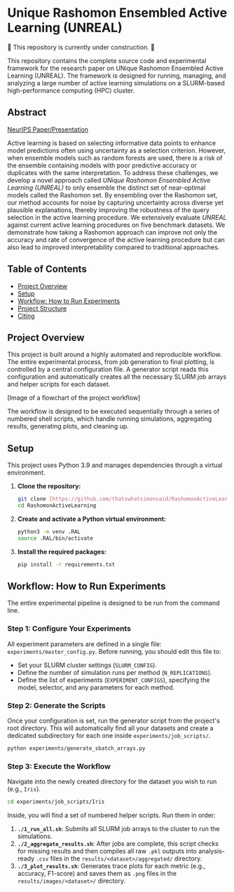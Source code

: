 # Unique Rashomon Ensembled Active Learning (UNREAL)

🚧 This repository is currently under construction. 🚧

This repository contains the complete source code and experimental framework for the research paper on UNique Rashomon Ensembled Active Learning (UNREAL). The framework is designed for running, managing, and analyzing a large number of active learning simulations on a SLURM-based high-performance computing (HPC) cluster.

## Abstract

[NeurIPS Paper/Presentation](https://neurips.cc/virtual/2024/98966)

Active learning is based on selecting informative data points to enhance model predictions often using uncertainty as a selection criterion. However, when ensemble models such as random forests are used, there is a risk of the ensemble containing models with poor predictive accuracy or duplicates with the same interpretation. To address these challenges, we develop a novel approach called *UNique Rashomon Ensembled Active Learning (UNREAL)* to only ensemble the distinct set of near-optimal models called the Rashomon set. By ensembling over the Rashomon set, our method accounts for noise by capturing uncertainty across diverse yet plausible explanations, thereby improving the robustness of the query selection in the active learning procedure. We extensively evaluate *UNREAL* against current active learning procedures on five benchmark datasets. We demonstrate how taking a Rashomon approach can improve not only the accuracy and rate of convergence of the active learning procedure but can also lead to improved interpretability compared to traditional approaches. 

## Table of Contents

* [Project Overview](#project-overview)
* [Setup](#setup)
* [Workflow: How to Run Experiments](#workflow-how-to-run-experiments)
* [Project Structure](#project-structure)
* [Citing](#citing)

## Project Overview

This project is built around a highly automated and reproducible workflow. The entire experimental process, from job generation to final plotting, is controlled by a central configuration file. A generator script reads this configuration and automatically creates all the necessary SLURM job arrays and helper scripts for each dataset.

[Image of a flowchart of the project workflow]

The workflow is designed to be executed sequentially through a series of numbered shell scripts, which handle running simulations, aggregating results, generating plots, and cleaning up.

## Setup

This project uses Python 3.9 and manages dependencies through a virtual environment.

1.  **Clone the repository:**
    ```bash
    git clone [https://github.com/thatswhatsimonsaid/RashomonActiveLearning.git](https://github.com/thatswhatsimonsaid/RashomonActiveLearning.git)
    cd RashomonActiveLearning
    ```

2.  **Create and activate a Python virtual environment:**
    ```bash
    python3 -m venv .RAL
    source .RAL/bin/activate
    ```

3.  **Install the required packages:**
    ```bash
    pip install -r requirements.txt
    ```

## Workflow: How to Run Experiments

The entire experimental pipeline is designed to be run from the command line.

### Step 1: Configure Your Experiments

All experiment parameters are defined in a single file: `experiments/master_config.py`. Before running, you should edit this file to:

* Set your SLURM cluster settings (`SLURM_CONFIG`).
* Define the number of simulation runs per method (`N_REPLICATIONS`).
* Define the list of experiments (`EXPERIMENT_CONFIGS`), specifying the model, selector, and any parameters for each method.

### Step 2: Generate the Scripts

Once your configuration is set, run the generator script from the project's root directory. This will automatically find all your datasets and create a dedicated subdirectory for each one inside `experiments/job_scripts/`.

```bash
python experiments/generate_sbatch_arrays.py
```

### Step 3: Execute the Workflow

Navigate into the newly created directory for the dataset you wish to run (e.g., `Iris`).

```bash
cd experiments/job_scripts/Iris
````

Inside, you will find a set of numbered helper scripts. Run them in order:

1.  **`./1_run_all.sh`**: Submits all SLURM job arrays to the cluster to run the simulations.
2.  **`./2_aggregate_results.sh`**: After jobs are complete, this script checks for missing results and then compiles all raw `.pkl` outputs into analysis-ready `.csv` files in the `results/<dataset>/aggregated/` directory.
3.  **`./3_plot_results.sh`**: Generates trace plots for each metric (e.g., accuracy, F1-score) and saves them as `.png` files in the `results/images/<dataset>/` directory.